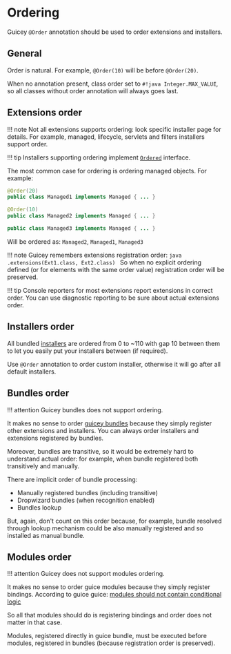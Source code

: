 # Ordering

Guicey `@Order` annotation should be used to order extensions and installers.

## General

Order is natural. For example, `@Order(10)` will be before `@Order(20)`.

When no annotation present, class order set to `#!java Integer.MAX_VALUE`, so
all classes without order annotation will always goes last.

## Extensions order

!!! note
    Not all extensions supports ordering: look specific installer page for details.
    For example, managed, lifecycle, servlets and filters installers support order.
    
!!! tip
    Installers supporting ordering implement [`Ordered`](installers.md#ordering) interface.

The most common case for ordering is ordering managed objects. For example:

```java
@Order(20)
public class Managed1 implements Managed { ... }

@Order(10)
public class Managed2 implements Managed { ... }

public class Managed3 implements Managed { ... }
```

Will be ordered as: `Managed2`, `Managed1`, `Managed3`

!!! note
    Guicey remembers extensions registration order:
    ```java
    .extensions(Ext1.class, Ext2.class)
    ```
    So when no explicit ordering defined (or for elements with the same order value)
    registration order will be preserved.

!!! tip
    Console reporters for most extensions report extensions in correct order.
    You can use diagnostic reporting to be sure about actual extensions order. 

## Installers order

All bundled [installers](installers.md) are ordered from 0 to ~110 with gap 10 between them to let you easily
put your installers between (if required).

Use `@Order` annotation to order custom installer, otherwise it will go after all
default installers.

## Bundles order

!!! attention
    Guicey bundles does not support ordering.
    
It makes no sense to order [guicey bundles](bundles.md) because they simply register other extensions and installers.
You can always order installers and extensions registered by bundles.

Moreover, bundles are transitive, so it would be extremely hard to understand actual order:
for example, when bundle registered both transitively and manually.

There are implicit order of bundle processing:

* Manually registered bundles (including transitive)
* Dropwizard bundles (when recognition enabled)
* Bundles lookup

But, again, don't count on this order because, for example, bundle resolved through lookup
mechanism could be also manually registered and so installed as manual bundle.

## Modules order

!!! attention
    Guicey does not support modules ordering.
    
It makes no sense to order guice modules because they simply register bindings.
According to guice guice: [modules should not contain conditional logic](https://github.com/google/guice/wiki/AvoidConditionalLogicInModules)

So all that modules should do is registering bindings and order does not matter in that case.

Modules, registered directly in guice bundle, must be executed before modules, registered in bundles 
(because registration order is preserved).
